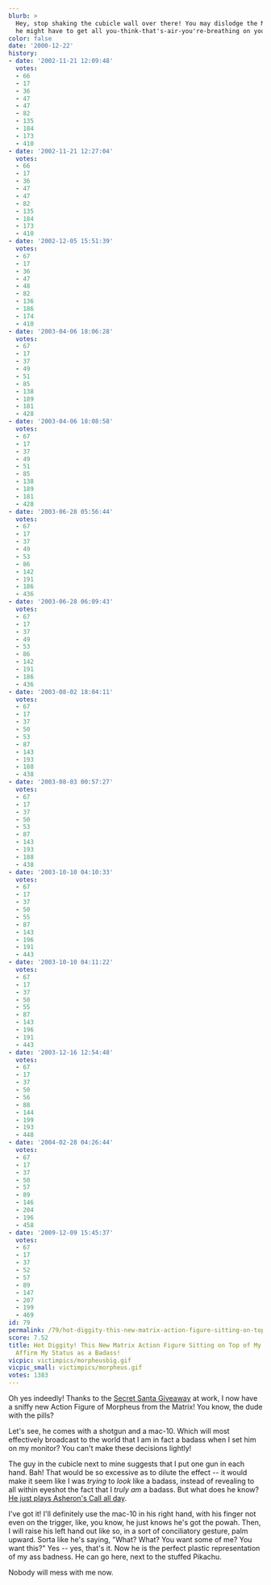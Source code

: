 ```yaml
---
blurb: >
  Hey, stop shaking the cubicle wall over there! You may dislodge the Morpheus, and
  he might have to get all you-think-that's-air-you're-breathing on your ass.
color: false
date: '2000-12-22'
history:
- date: '2002-11-21 12:09:48'
  votes:
  - 66
  - 17
  - 36
  - 47
  - 47
  - 82
  - 135
  - 184
  - 173
  - 410
- date: '2002-11-21 12:27:04'
  votes:
  - 66
  - 17
  - 36
  - 47
  - 47
  - 82
  - 135
  - 184
  - 173
  - 410
- date: '2002-12-05 15:51:39'
  votes:
  - 67
  - 17
  - 36
  - 47
  - 48
  - 82
  - 136
  - 186
  - 174
  - 410
- date: '2003-04-06 18:06:28'
  votes:
  - 67
  - 17
  - 37
  - 49
  - 51
  - 85
  - 138
  - 189
  - 181
  - 428
- date: '2003-04-06 18:08:58'
  votes:
  - 67
  - 17
  - 37
  - 49
  - 51
  - 85
  - 138
  - 189
  - 181
  - 428
- date: '2003-06-28 05:56:44'
  votes:
  - 67
  - 17
  - 37
  - 49
  - 53
  - 86
  - 142
  - 191
  - 186
  - 436
- date: '2003-06-28 06:09:43'
  votes:
  - 67
  - 17
  - 37
  - 49
  - 53
  - 86
  - 142
  - 191
  - 186
  - 436
- date: '2003-08-02 18:04:11'
  votes:
  - 67
  - 17
  - 37
  - 50
  - 53
  - 87
  - 143
  - 193
  - 188
  - 438
- date: '2003-08-03 00:57:27'
  votes:
  - 67
  - 17
  - 37
  - 50
  - 53
  - 87
  - 143
  - 193
  - 188
  - 438
- date: '2003-10-10 04:10:33'
  votes:
  - 67
  - 17
  - 37
  - 50
  - 55
  - 87
  - 143
  - 196
  - 191
  - 443
- date: '2003-10-10 04:11:22'
  votes:
  - 67
  - 17
  - 37
  - 50
  - 55
  - 87
  - 143
  - 196
  - 191
  - 443
- date: '2003-12-16 12:54:48'
  votes:
  - 67
  - 17
  - 37
  - 50
  - 56
  - 88
  - 144
  - 199
  - 193
  - 448
- date: '2004-02-28 04:26:44'
  votes:
  - 67
  - 17
  - 37
  - 50
  - 57
  - 89
  - 146
  - 204
  - 196
  - 458
- date: '2009-12-09 15:45:37'
  votes:
  - 67
  - 17
  - 37
  - 52
  - 57
  - 89
  - 147
  - 207
  - 199
  - 469
id: 79
permalink: /79/hot-diggity-this-new-matrix-action-figure-sitting-on-top-of-my-monitor-will-affirm-my-status-as-a-badass/
score: 7.52
title: Hot Diggity! This New Matrix Action Figure Sitting on Top of My Monitor Will
  Affirm My Status as a Badass!
vicpic: victimpics/morpheusbig.gif
vicpic_small: victimpics/morpheus.gif
votes: 1383
---
```


Oh yes indeedly! Thanks to the [Secret Santa
Giveaway](@/victim/78.md) at work, I now have a sniffy new Action
Figure of Morpheus from the Matrix! You know, the dude with the pills?

Let's see, he comes with a shotgun and a mac-10. Which will most
effectively broadcast to the world that I am in fact a badass when I set
him on my monitor? You can't make these decisions lightly!

The guy in the cubicle next to mine suggests that I put one gun in each
hand. Bah! That would be so excessive as to dilute the effect -- it
would make it seem like I was *trying* to *look* like a badass, instead
of revealing to all within eyeshot the fact that I *truly am* a badass.
But what does he know? [He just plays Asheron's Call all
day](@/victim/23.md).

I've got it! I'll definitely use the mac-10 in his right hand, with his
finger not even on the trigger, like, you know, he just knows he's got
the powah. Then, I will raise his left hand out like so, in a sort of
conciliatory gesture, palm upward. Sorta like he's saying, "What? What?
You want some of me? You want this?" Yes -- yes, that's it. Now he is
the perfect plastic representation of my ass badness. He can go here,
next to the stuffed Pikachu.

Nobody will mess with me now.